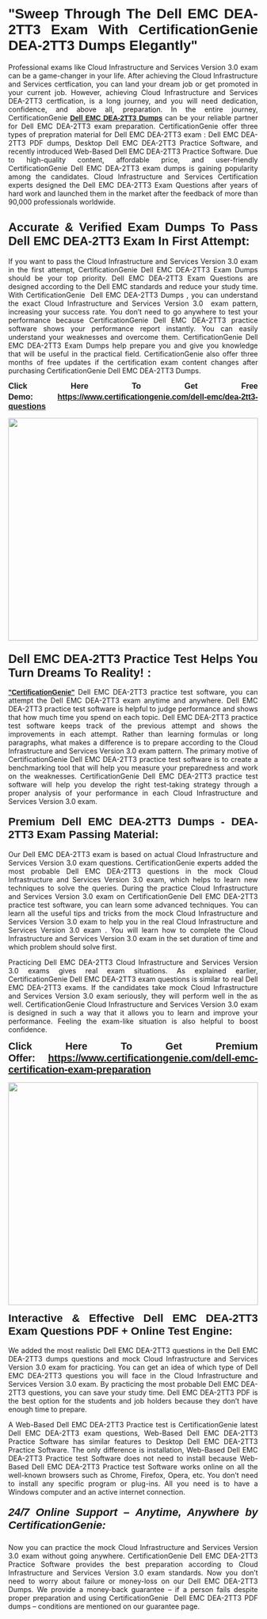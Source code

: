 

<h1 style="text-align: justify;"><span style="font-family:Tahoma,Geneva,sans-serif;"><strong>"Sweep Through The Dell EMC DEA-2TT3 Exam With CertificationGenie DEA-2TT3 Dumps Elegantly"</strong></span></h1>

<p style="text-align: justify;">Professional exams like Cloud Infrastructure and Services Version 3.0 exam can be a game-changer in your life. After achieving the Cloud Infrastructure and Services certfication, you can land your dream job or get promoted in your current job. However, achieving Cloud Infrastructure and Services DEA-2TT3 certfication, is a long journey, and you will need dedication, confidence, and above all, preparation. In the entire journey, CertificationGenie <span style="font-family:Tahoma,Geneva,sans-serif;"><strong><a href="https://www.certificationgenie.com/dell-emc/dea-2tt3-questions">Dell EMC DEA-2TT3 Dumps</a></strong></span> can be your reliable partner for Dell EMC DEA-2TT3 exam preparation. CertificationGenie offer three types of prepration material for Dell EMC DEA-2TT3 exam : Dell EMC DEA-2TT3 PDF dumps, Desktop Dell EMC DEA-2TT3 Practice Software, and recently introduced Web-Based Dell EMC DEA-2TT3 Practice Software. Due to high-quality content, affordable price, and user-friendly CertificationGenie Dell EMC DEA-2TT3 exam dumps is gaining popularity among the candidates. Cloud Infrastructure and Services Certification experts designed the Dell EMC DEA-2TT3 Exam Questions after years of hard work and launched them in the market after the feedback of more than 90,000 professionals worldwide. </p>

<h2 style="text-align: justify;"><span style="font-family:Tahoma,Geneva,sans-serif;"><strong><span style="font-size:24px;">Accurate & Verified Exam Dumps To Pass Dell EMC DEA-2TT3 Exam In First Attempt:</span></strong></span></h2>

<p style="text-align: justify;">If you want to pass the Cloud Infrastructure and Services Version 3.0 exam in the first attempt, CertificationGenie Dell EMC DEA-2TT3 Exam Dumps should be your top priority. Dell EMC DEA-2TT3 Exam Questions are designed according to the Dell EMC standards and reduce your study time. With CertificationGenie  Dell EMC DEA-2TT3 Dumps , you can understand the exact Cloud Infrastructure and Services Version 3.0  exam pattern, increasing your success rate. You don’t need to go anywhere to test your performance because CertificationGenie Dell EMC DEA-2TT3 practice software shows your performance report instantly. You can easily understand your weaknesses and overcome them. CertificationGenie Dell EMC DEA-2TT3 Exam Dumps help prepare you and give you knowledge that will be useful in the practical field. CertificationGenie also offer three months of free updates if the certification exam content changes after purchasing CertificationGenie Dell EMC DEA-2TT3 Dumps.</p>

<p style="text-align: justify;"><span style="font-size:16px;"><span style="font-family:Tahoma,Geneva,sans-serif;"><strong>Click Here To Get Free Demo:</strong></span></span><span style="font-size:20px;"><span style="font-family:Tahoma,Geneva,sans-serif;"><strong> </strong></span></span><span style="font-size:16px;"><span style="font-family:Tahoma,Geneva,sans-serif;"><strong><a href="https://www.certificationgenie.com/dell-emc/dea-2tt3-questions">https://www.certificationgenie.com/dell-emc/dea-2tt3-questions</a></strong></span></span></p>

<p style="text-align: justify;"><a href="https://www.certificationgenie.com/dell-emc/dea-2tt3-questions"><img alt="" src="https://lh3.googleusercontent.com/pw/ACtC-3doDiK9SBBk_UUqL334qseWDG_7JxQKLxHAGtTDipddtog-z9sewKtP3Tk9FwJ0gNHeZL-V2e-wWmrx9eptY3qsjJVeeDHyQ49zt8PKVbyyxKZUZKZ5pdO7XyZJXuUkyF5LfCWL-4CYe1RXSTYxofc8=w1169-h657-no?authuser=0" style="width: 100%; height: 450px;" /></a></p>

<h3 style="text-align: justify;"><span style="font-family:Tahoma,Geneva,sans-serif;"><strong><span style="font-size:24px;">Dell EMC DEA-2TT3 Practice Test Helps You Turn Dreams To Reality! :</span></strong></span></h3>

<p style="text-align: justify;"><a href="https://www.certificationgenie.com/"><span style="font-family:Tahoma,Geneva,sans-serif;"><strong>"CertificationGenie"</strong></span></a> Dell EMC DEA-2TT3 practice test software, you can attempt the Dell EMC DEA-2TT3 exam anytime and anywhere. Dell EMC DEA-2TT3 practice test software is helpful to judge performance and shows that how much time you spend on each topic. Dell EMC DEA-2TT3 practice test software keeps track of the previous attempt and shows the improvements in each attempt. Rather than learning formulas or long paragraphs, what makes a difference is to prepare according to the Cloud Infrastructure and Services Version 3.0 exam pattern. The primary motive of CertificationGenie Dell EMC DEA-2TT3 practice test software is to create a benchmarking tool that will help you measure your preparedness and work on the weaknesses. CertificationGenie Dell EMC DEA-2TT3 practice test software will help you develop the right test-taking strategy through a proper analysis of your performance in each Cloud Infrastructure and Services Version 3.0 exam. </p>

<h4 style="text-align: justify;"><span style="font-size:22px;"><span style="font-family:Tahoma,Geneva,sans-serif;"><strong>Premium Dell EMC DEA-2TT3 Dumps - DEA-2TT3 Exam Passing Material:</strong></span></span></h4>

<p style="text-align: justify;">Our Dell EMC DEA-2TT3 exam is based on actual Cloud Infrastructure and Services Version 3.0 exam questions. CertificationGenie experts added the most probable Dell EMC DEA-2TT3 questions in the mock Cloud Infrastructure and Services Version 3.0 exam, which helps to learn new techniques to solve the queries. During the practice Cloud Infrastructure and Services Version 3.0 exam on CertificationGenie Dell EMC DEA-2TT3 practice test software, you can learn some advanced techniques. You can learn all the useful tips and tricks from the mock Cloud Infrastructure and Services Version 3.0 exam to help you in the real Cloud Infrastructure and Services Version 3.0 exam . You will learn how to complete the Cloud Infrastructure and Services Version 3.0 exam in the set duration of time and which problem should solve first. </p>

<p style="text-align: justify;">Practicing Dell EMC DEA-2TT3 Cloud Infrastructure and Services Version 3.0 exams gives real exam situations. As explained earlier, CertificationGenie Dell EMC DEA-2TT3 exam questions is similar to real Dell EMC DEA-2TT3 exams. If the candidates take mock Cloud Infrastructure and Services Version 3.0 exam seriously, they will perform well in the as well. CertificationGenie Cloud Infrastructure and Services Version 3.0 exam is designed in such a way that it allows you to learn and improve your performance. Feeling the exam-like situation is also helpful to boost confidence.</p>

<p style="text-align: justify;"><strong><span style="font-size:20px;"><span style="font-family:Tahoma,Geneva,sans-serif;">Click Here To Get Premium Offer:</span> <span style="font-family:Tahoma,Geneva,sans-serif;"><a href="https://www.certificationgenie.com/dell-emc-certification-exam-preparation">https://www.certificationgenie.com/dell-emc-certification-exam-preparation</a></span></span></strong></p>

<p style="text-align: justify;"><a href="https://www.certificationgenie.com/dell-emc/dea-2tt3-questions"><img alt="" src="https://lh3.googleusercontent.com/pw/ACtC-3cZqdDxTJx_5ZCEhhAHXbNBvJ04vc7KUmxf8GDtJTvJ7xJyqw25cBMtqs6Fpw9jpxQeVcnFkF0MeaEp-CbFBkMiza-pKS581jOmJ0YmLw8yI0m2Dd1IRQWe8k1g53utssITZPMGVwen879nqYE17F56=w1168-h657-no?authuser=0" style="width: 100%; height: 450px;" /></a></p>

<p style="text-align: justify;"><span style="font-size:22px;"><span style="font-family:Tahoma,Geneva,sans-serif;"><strong>Interactive & Effective Dell EMC DEA-2TT3 Exam Questions PDF + Online Test Engine:</strong></span></span><br />
<br />
We added the most realistic Dell EMC DEA-2TT3 questions in the Dell EMC DEA-2TT3 dumps questions and mock Cloud Infrastructure and Services Version 3.0 exam for practicing. You can get an idea of which type of Dell EMC DEA-2TT3 questions you will face in the Cloud Infrastructure and Services Version 3.0 exam. By practicing the most probable Dell EMC DEA-2TT3 questions, you can save your study time. Dell EMC DEA-2TT3 PDF is the best option for the students and job holders because they don’t have enough time to prepare. </p>

<p style="text-align: justify;">A Web-Based Dell EMC DEA-2TT3 Practice test is CertificationGenie latest Dell EMC DEA-2TT3 exam questions, Web-Based Dell EMC DEA-2TT3 Practice Software has similar features to Desktop Dell EMC DEA-2TT3 Practice Software. The only difference is installation, Web-Based Dell EMC DEA-2TT3 Practice test Software does not need to install because Web-Based Dell EMC DEA-2TT3 Practice test Software works online on all the well-known browsers such as Chrome, Firefox, Opera, etc. You don’t need to install any specific program or plug-ins. All you need is to have a Windows computer and an active internet connection. </p>

<h5 style="text-align: justify;"><span style="font-family:Tahoma,Geneva,sans-serif;"><span style="font-size:22px;"><strong>24/7 Online Support – Anytime, Anywhere by CertificationGenie:</strong></span></span></h5>

<p style="text-align: justify;">Now you can practice the mock Cloud Infrastructure and Services Version 3.0 exam without going anywhere. CertificationGenie Dell EMC DEA-2TT3 Practice Software provides the best preparation according to Cloud Infrastructure and Services Version 3.0 exam standards. Now you don’t need to worry about failure or money-loss on our Dell EMC DEA-2TT3 Dumps. We provide a money-back guarantee – if a person fails despite proper preparation and using CertificationGenie  Dell EMC DEA-2TT3 PDF dumps – conditions are mentioned on our guarantee page.</p>
